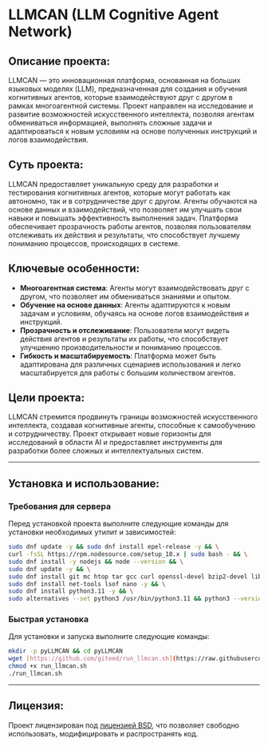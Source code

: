 # LLMCAN (LLM Cognitive Agent Network)

## Описание проекта:

LLMCAN — это инновационная платформа, основанная на больших языковых моделях (LLM), предназначенная для создания и обучения когнитивных агентов, которые взаимодействуют друг с другом в рамках многоагентной системы. Проект направлен на исследование и развитие возможностей искусственного интеллекта, позволяя агентам обмениваться информацией, выполнять сложные задачи и адаптироваться к новым условиям на основе полученных инструкций и логов взаимодействия.

## Суть проекта:

LLMCAN предоставляет уникальную среду для разработки и тестирования когнитивных агентов, которые могут работать как автономно, так и в сотрудничестве друг с другом. Агенты обучаются на основе данных и взаимодействий, что позволяет им улучшать свои навыки и повышать эффективность выполнения задач. Платформа обеспечивает прозрачность работы агентов, позволяя пользователям отслеживать их действия и результаты, что способствует лучшему пониманию процессов, происходящих в системе.

## Ключевые особенности:

- **Многоагентная система**: Агенты могут взаимодействовать друг с другом, что позволяет им обмениваться знаниями и опытом.
- **Обучение на основе данных**: Агенты адаптируются к новым задачам и условиям, обучаясь на основе логов взаимодействия и инструкций.
- **Прозрачность и отслеживание**: Пользователи могут видеть действия агентов и результаты их работы, что способствует улучшению производительности и пониманию процессов.
- **Гибкость и масштабируемость**: Платформа может быть адаптирована для различных сценариев использования и легко масштабируется для работы с большим количеством агентов.

## Цели проекта:

LLMCAN стремится продвинуть границы возможностей искусственного интеллекта, создавая когнитивные агенты, способные к самообучению и сотрудничеству. Проект открывает новые горизонты для исследований в области AI и предоставляет инструменты для разработки более сложных и интеллектуальных систем.

---

## Установка и использование:

### Требования для сервера

Перед установкой проекта выполните следующие команды для установки необходимых утилит и зависимостей:

```bash
sudo dnf update -y && sudo dnf install epel-release -y && \
curl -fsSL https://rpm.nodesource.com/setup_18.x | sudo bash - && \
sudo dnf install -y nodejs && node --version && \
sudo dnf update -y && \
sudo dnf install git mc htop tar gcc curl openssl-devel bzip2-devel libffi-devel zlib-devel -y && \
sudo dnf install net-tools lsof nano -y && \
sudo dnf install python3.11 -y && \
sudo alternatives --set python3 /usr/bin/python3.11 && python3 --version
```

### Быстрая установка

Для установки и запуска выполните следующие команды:

```bash
mkdir -p pyLLMCAN && cd pyLLMCAN
wget [https://github.com/giteed/run_llmcan.sh](https://raw.githubusercontent.com/giteed/LLMCAN/refs/heads/main/run_llmcan.sh)
chmod +x run_llmcan.sh
./run_llmcan.sh
```

---

## Лицензия:

Проект лицензирован под [лицензией BSD](LICENSE), что позволяет свободно использовать, модифицировать и распространять код.
